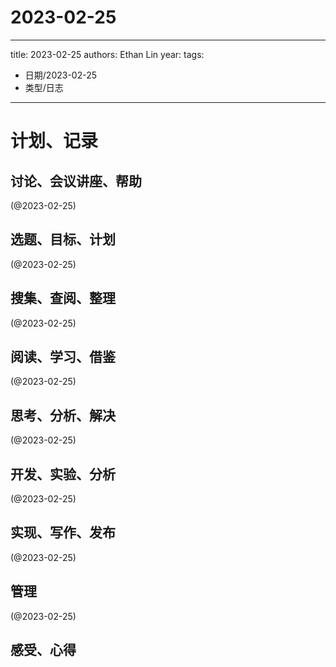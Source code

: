 

# 2023-02-25


---
title: 2023-02-25
authors: Ethan Lin
year:
tags:
  - 日期/2023-02-25 
  - 类型/日志 
---




# 计划、记录

## 讨论、会议讲座、帮助

(@2023-02-25)



## 选题、目标、计划

(@2023-02-25)



## 搜集、查阅、整理

(@2023-02-25)



## 阅读、学习、借鉴

(@2023-02-25)



## 思考、分析、解决

(@2023-02-25)



## 开发、实验、分析

(@2023-02-25)



## 实现、写作、发布

(@2023-02-25)





## 管理

(@2023-02-25)



## 感受、心得



